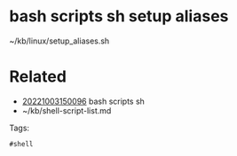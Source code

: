 # bash scripts sh setup aliases
~/kb/linux/setup_aliases.sh

# Related

- [20221003150096](/zet/20221003150096/README.md) bash scripts sh
- ~/kb/shell-script-list.md

Tags:

    #shell 
